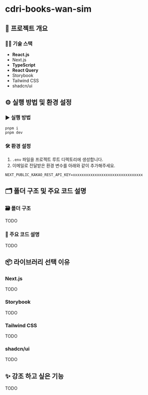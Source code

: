 # cdri-books-wan-sim

## 🧾 프로젝트 개요

### 🧑‍💻 기술 스택
- **React.js**
- Next.js
- **TypeScript**
- **React Query**
- Storybook
- Tailwind CSS
- shadcn/ui

## ⚙️ 실행 방법 및 환경 설정

### ▶️ 실행 방법
```bash
pnpm i
pnpm dev
```

### 🛠️ 환경 설정
1. `.env` 파일을 프로젝트 루트 디렉토리에 생성합니다.
2. 이메일로 전달받은 환경 변수를 아래와 같이 추가해주세요.
```env
NEXT_PUBLIC_KAKAO_REST_API_KEY=xxxxxxxxxxxxxxxxxxxxxxxxxxxxxxxx
```


## 🗂️ 폴더 구조 및 주요 코드 설명

### 🗃️ 폴더 구조
TODO

### 🧠 주요 코드 설명
TODO

## 📦 라이브러리 선택 이유

### Next.js
TODO

### Storybook
TODO

### Tailwind CSS
TODO

### shadcn/ui
TODO

## ✨ 강조 하고 싶은 기능
TODO
